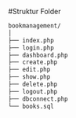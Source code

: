 #Struktur Folder

```bash
bookmanagement/
│
├── index.php
├── login.php
├── dashboard.php
├── create.php
├── edit.php
├── show.php
├── delete.php
├── logout.php
├── dbconnect.php
└── books.sql
```


